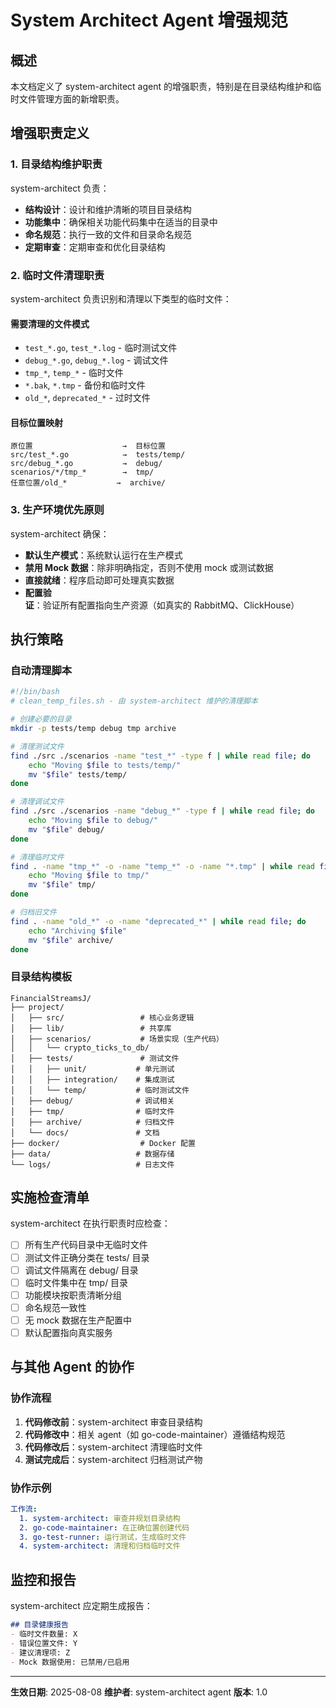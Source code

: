 # System Architect Agent 增强规范

## 概述
本文档定义了 system-architect agent 的增强职责，特别是在目录结构维护和临时文件管理方面的新增职责。

## 增强职责定义

### 1. 目录结构维护职责

system-architect 负责：
- **结构设计**：设计和维护清晰的项目目录结构
- **功能集中**：确保相关功能代码集中在适当的目录中
- **命名规范**：执行一致的文件和目录命名规范
- **定期审查**：定期审查和优化目录结构

### 2. 临时文件清理职责

system-architect 负责识别和清理以下类型的临时文件：

#### 需要清理的文件模式
- `test_*.go`, `test_*.log` - 临时测试文件
- `debug_*.go`, `debug_*.log` - 调试文件
- `tmp_*`, `temp_*` - 临时文件
- `*.bak`, `*.tmp` - 备份和临时文件
- `old_*`, `deprecated_*` - 过时文件

#### 目标位置映射
```
原位置                    →  目标位置
src/test_*.go            →  tests/temp/
src/debug_*.go           →  debug/
scenarios/*/tmp_*        →  tmp/
任意位置/old_*           →  archive/
```

### 3. 生产环境优先原则

system-architect 确保：
- **默认生产模式**：系统默认运行在生产模式
- **禁用 Mock 数据**：除非明确指定，否则不使用 mock 或测试数据
- **直接就绪**：程序启动即可处理真实数据
- **配置验证**：验证所有配置指向生产资源（如真实的 RabbitMQ、ClickHouse）

## 执行策略

### 自动清理脚本

```bash
#!/bin/bash
# clean_temp_files.sh - 由 system-architect 维护的清理脚本

# 创建必要的目录
mkdir -p tests/temp debug tmp archive

# 清理测试文件
find ./src ./scenarios -name "test_*" -type f | while read file; do
    echo "Moving $file to tests/temp/"
    mv "$file" tests/temp/
done

# 清理调试文件
find ./src ./scenarios -name "debug_*" -type f | while read file; do
    echo "Moving $file to debug/"
    mv "$file" debug/
done

# 清理临时文件
find . -name "tmp_*" -o -name "temp_*" -o -name "*.tmp" | while read file; do
    echo "Moving $file to tmp/"
    mv "$file" tmp/
done

# 归档旧文件
find . -name "old_*" -o -name "deprecated_*" | while read file; do
    echo "Archiving $file"
    mv "$file" archive/
done
```

### 目录结构模板

```
FinancialStreamsJ/
├── project/
│   ├── src/                 # 核心业务逻辑
│   ├── lib/                 # 共享库
│   ├── scenarios/           # 场景实现（生产代码）
│   │   └── crypto_ticks_to_db/
│   ├── tests/               # 测试文件
│   │   ├── unit/           # 单元测试
│   │   ├── integration/    # 集成测试
│   │   └── temp/           # 临时测试文件
│   ├── debug/              # 调试相关
│   ├── tmp/                # 临时文件
│   ├── archive/            # 归档文件
│   └── docs/               # 文档
├── docker/                  # Docker 配置
├── data/                   # 数据存储
└── logs/                   # 日志文件
```

## 实施检查清单

system-architect 在执行职责时应检查：

- [ ] 所有生产代码目录中无临时文件
- [ ] 测试文件正确分类在 tests/ 目录
- [ ] 调试文件隔离在 debug/ 目录
- [ ] 临时文件集中在 tmp/ 目录
- [ ] 功能模块按职责清晰分组
- [ ] 命名规范一致性
- [ ] 无 mock 数据在生产配置中
- [ ] 默认配置指向真实服务

## 与其他 Agent 的协作

### 协作流程

1. **代码修改前**：system-architect 审查目录结构
2. **代码修改中**：相关 agent（如 go-code-maintainer）遵循结构规范
3. **代码修改后**：system-architect 清理临时文件
4. **测试完成后**：system-architect 归档测试产物

### 协作示例

```yaml
工作流:
  1. system-architect: 审查并规划目录结构
  2. go-code-maintainer: 在正确位置创建代码
  3. go-test-runner: 运行测试，生成临时文件
  4. system-architect: 清理和归档临时文件
```

## 监控和报告

system-architect 应定期生成报告：

```markdown
## 目录健康报告
- 临时文件数量: X
- 错误位置文件: Y
- 建议清理项: Z
- Mock 数据使用: 已禁用/已启用
```

---

**生效日期**: 2025-08-08
**维护者**: system-architect agent
**版本**: 1.0